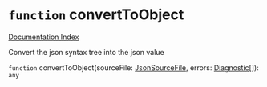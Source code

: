 # `function` convertToObject

[Documentation Index](../README.md)

Convert the json syntax tree into the json value

`function` convertToObject(sourceFile: [JsonSourceFile](../interface.JsonSourceFile/README.md), errors: [Diagnostic](../interface.Diagnostic/README.md)\[]): `any`